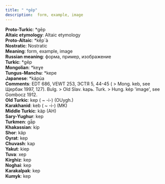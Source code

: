 ```yaml
---
title: " *gēp"
description:  form, example, image
---
```


<strong>Proto-Turkic</strong>:  *gēp<br>
<strong>Altaic etymology</strong>:  Altaic etymology<br>
<strong> Proto-Altaic</strong>:  *kḗp`à<br>
<strong>Nostratic</strong>:  Nostratic<br>
<strong>Meaning</strong>:  form, example, image<br>
<strong>Russian meaning</strong>:  форма, пример, изображение<br>
<strong>Turkic</strong>:  *gēp<br>
<strong>Mongolian</strong>:  *keɣe<br>
<strong>Tungus-Manchu</strong>:  *kepe<br>
<strong>Japanese</strong>:  *kápúa<br>
<strong>Comments</strong>:  EDT 686, VEWT 253, ЭСТЯ 5, 44-45 ( > Mong. keb, see Щербак 1997, 127). Bulg. > Old Slav. kapь. Turk. > Hung. kép 'image', see Gombocz 1912.<br>
<strong>Old Turkic</strong>:  kep ( ~ -i-) (OUygh.)<br>
<strong>Karakhanid</strong>:  keb ( ~ -i-) (MK)<br>
<strong>Middle Turkic</strong>:  käp (AH)<br>
<strong>Sary-Yughur</strong>:  kep<br>
<strong>Turkmen</strong>:  gǟp<br>
<strong>Khakassian</strong>:  kip<br>
<strong>Shor</strong>:  käp<br>
<strong>Oyrat</strong>:  kep<br>
<strong>Chuvash</strong>:  kap<br>
<strong>Yakut</strong>:  kiep<br>
<strong>Tuva</strong>:  xep<br>
<strong>Kirghiz</strong>:  kep<br>
<strong>Noghai</strong>:  kep<br>
<strong>Karakalpak</strong>:  kep<br>
<strong>Kumyk</strong>:  kep<br>


